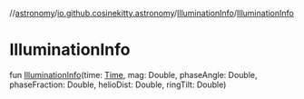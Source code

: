//[astronomy](../../../index.md)/[io.github.cosinekitty.astronomy](../index.md)/[IlluminationInfo](index.md)/[IlluminationInfo](-illumination-info.md)

# IlluminationInfo

fun [IlluminationInfo](-illumination-info.md)(time: [Time](../-time/index.md), mag: Double, phaseAngle: Double, phaseFraction: Double, helioDist: Double, ringTilt: Double)
